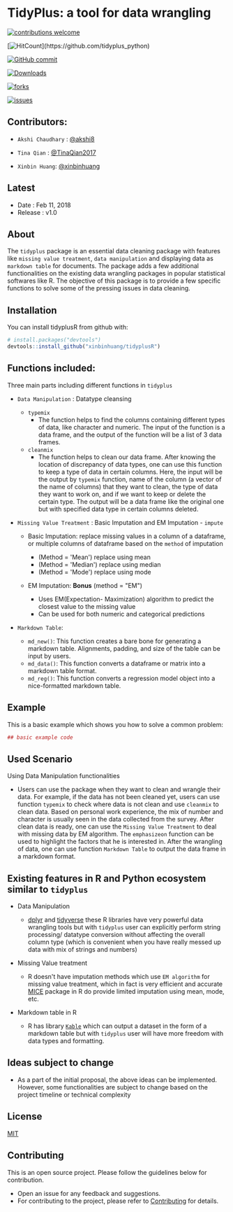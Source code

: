 # TidyPlus: a tool for data wrangling

[![contributions welcome](https://img.shields.io/badge/contributions-welcome-brightgreen.svg?style=flat)](https://github.com/dwyl/esta/issues)

[![HitCount](https://hitt.herokuapp.com/tidyplus_python.svg..)](https://github.com/tidyplus_python)

[![GitHub commit](https://img.shields.io/github/commits-since/UBC-MDS/tidyplus_python/v0.svg)](https://github.com/UBC-MDS/tidyplus_python/commit)

[![Downloads](https://img.shields.io/github/downloads/UBC-MDS/tidyplus_python/total.svg)](https://github.com/UBC-MDS/tidyplus_python/graphs/traffic)

[![forks](https://img.shields.io/github/forks/UBC-MDS/tidyplus_python.svg)](https://github.com/UBC-MDS/tidyplus_python/network)

[![issues](https://img.shields.io/github/issues/UBC-MDS/tidyplus_python.svg)](https://github.com/UBC-MDS/tidyplus_python/issues)



## Contributors:

* `Akshi Chaudhary` : [@akshi8](https://github.com/akshi8)

* `Tina Qian` : [@TinaQian2017](https://github.com/TinaQian2017)
* `Xinbin Huang`: [@xinbinhuang](https://github.com/xinbinhuang)


## Latest

* Date : Feb 11, 2018
* Release : v1.0

## About


The `tidyplus` package is an essential data cleaning package with features like `missing value treatment`, `data manipulation` and displaying data as `markdown table` for documents. The package adds a few additional functionalities on the existing data wrangling packages in popular statistical softwares like R. The objective of this package is to provide a few specific functions to solve some of the pressing issues in data cleaning.


## Installation

You can install tidyplusR from github with:


``` r
# install.packages("devtools")
devtools::install_github("xinbinhuang/tidyplusR")
```



## Functions included:

Three main parts including different functions in `tidyplus`
- `Data Manipulation` : Datatype cleansing
  - `typemix`
    * The function helps to find the columns containing different types of data, like character and numeric. The input of the function is a data frame, and the output of the function will be a list of 3 data frames.
  - `cleanmix`
    * The function helps to clean our data frame. After knowing the location of discrepancy of data types, one can use this function to keep a type of data in certain columns. Here, the input will be the output by `typemix` function, name of the column (a vector of the name of columns) that they want to clean, the type of data they want to work on, and if we want to keep or delete the certain type. The output will be a data frame like the original one but with specified data type in certain columns deleted.

- `Missing Value Treatment` : Basic Imputation and EM Imputation - `impute`

    * Basic Imputation: replace missing values in a column of a dataframe, or multiple columns of dataframe based on the `method` of imputation

      - (Method = 'Mean') replace using mean
      - (Method = 'Median') replace using median
      - (Method = 'Mode') replace using mode
    * EM Imputation: **Bonus** (method = "EM")
      - Uses EM(Expectation- Maximization) algorithm to predict the closest value to the missing value
      - Can be used for both numeric and categorical predictions
- `Markdown Table`:

  - `md_new()`: This function creates a bare bone for generating a markdown table. Alignments, padding, and size of the table can be input by users.
  - `md_data()`: This function converts a dataframe or matrix into a markdown table format.
  - `md_reg()`: This function converts a regression model object into a nice-formatted markdown table.

## Example

This is a basic example which shows you how to solve a common problem:

``` r
## basic example code
```


## Used Scenario

Using Data Manipulation functionalities

  * Users can use the package when they want to clean and wrangle their data. For example, if the data has not been cleaned yet, users can use function `typemix` to check where data is not clean and use `cleanmix` to clean data. Based on personal work experience, the mix of number and character is usually seen in the data collected from the survey. After clean data is ready, one can use the `Missing Value Treatment` to deal with missing data by EM algorithm. The `emphasizeon` function can be used to highlight the factors that he is interested in. After the wrangling of data, one can use function `Markdown Table` to output the data frame in a markdown format.


## Existing features in R and Python ecosystem similar to `tidyplus`


* Data Manipulation
  - [dplyr](https://cran.r-project.org/web/packages/dplyr/vignettes/dplyr.html) and [tidyverse](https://cran.r-project.org/web/packages/tidyverse/index.html) these R libraries have very powerful data wrangling tools but with `tidyplus` user can explicitly perform string processing/ datatype conversion without affecting the overall column type (which is convenient when you have really messed up data with mix of strings and numbers)

* Missing Value treatment
  - R doesn't have imputation methods which use `EM algorithm` for missing value treatment, which in fact is very efficient and accurate [MICE](https://cran.r-project.org/web/packages/mice/index.html) package in R do provide limited imputation using mean, mode, etc.
* Markdown table in R
  * R has library [`Kable`](https://cran.r-project.org/web/packages/kableExtra/vignettes/awesome_table_in_html.html) which can output a dataset in the form of a markdown table but with `tidyplus` user will have more freedom with data types and formatting.

## Ideas subject to change

* As a part of the initial proposal, the above ideas can be implemented. However, some functionalities are subject to change based on the project timeline or technical complexity

## License
[MIT](LICENSE.md)

## Contributing
This is an open source project. Please follow the guidelines below for contribution.
  - Open an issue for any feedback and suggestions.
  - For contributing to the project, please refer to [Contributing](CONTRIBUTING.md) for details.
